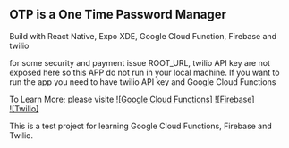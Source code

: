 ## OTP is a One Time Password Manager

Build with React Native, Expo XDE, Google Cloud Function, Firebase and twilio

for some security and payment issue ROOT_URL, twilio API key are not exposed here so this APP do not run in your local machine. If you want to run the app you need to have twilio API key and Google Cloud Functions

To Learn More; please visite
[![Google Cloud Functions]](https://cloud.google.com/functions/)
[![Firebase]](https://firebase.google.com/)  
[![Twilio]](https://www.twilio.com/)

This is a test project for learning Google Cloud Functions, Firebase and Twilio.
